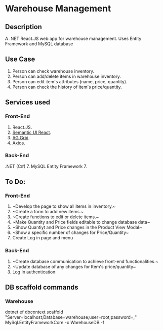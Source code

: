 # Warehouse Management

## Description
A .NET React.JS web app for warehouse management. Uses Entity Framework and MySQL database

## Use Case
1. Person can check warehouse inventory.
2. Person can add/delete items in warehouse inventory.
3. Person can edit item's attributes (name, price, quantity).
4. Person can check the history of item's price/quantity.

## Services used
### Front-End
1. React.JS.
2. [Semantic UI React](https://react.semantic-ui.com/).
3. [AG Grid](https://www.ag-grid.com/react-data-grid/getting-started/).
4. [Axios](https://www.npmjs.com/package/react-axios).
### Back-End
.NET (C#) 7.
MySQL Entity Framework 7.

## To Do:
### Front-End
1. ~Develop the page to show all items in inventory.~
2. ~Create a form to add new items.~
3. ~Create functions to edit or delete items.~
4. ~Make Quantity and Price fields editable to change database data~
5. ~Show Quantiyt and Price changes in the Product View Modal~
6. ~Show a specific number of changes for Price/Quantity~
7. Create Log in page and menu
### Back-End
1. ~Create database communication to achieve front-end functionalities.~
2. ~Update database of any changes for Item's price/quantity~
3. Log In authentication

## DB scaffold commands
### Warehouse
dotnet ef dbcontext scaffold "Server=localhost;Database=warehouse;user=root;password=;" MySql.EntityFrameworkCore -o WarehouseDB -f